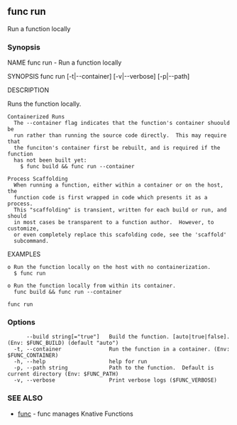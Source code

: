 ## func run

Run a function locally

### Synopsis


NAME
	func run - Run a function locally

SYNOPSIS
	func run [-t|--container] [-v|--verbose] [-p|--path]

DESCRIPTION

Runs the function locally.

	Containerized Runs
	  The --container flag indicates that the function's container shuould be
	  run rather than running the source code directly.  This may require that
	  the funciton's container first be rebuilt, and is required if the function
	  has not been built yet:
	    $ func build && func run --container

	Process Scaffolding
	  When running a function, either within a container or on the host, the
	  function code is first wrapped in code which presents it as a process.
	  This "scaffolding" is transient, written for each build or run, and should
	  in most cases be transparent to a function author.  However, to customize,
	  or even completely replace this scafolding code, see the 'scaffold'
	  subcommand.

EXAMPLES

	o Run the function locally on the host with no containerization.
	  $ func run

	o Run the function locally from within its container.
	  func build && func run --container


```
func run
```

### Options

```
      --build string[="true"]   Build the function. [auto|true|false]. (Env: $FUNC_BUILD) (default "auto")
  -t, --container               Run the function in a container. (Env: $FUNC_CONTAINER)
  -h, --help                    help for run
  -p, --path string             Path to the function.  Default is current directory (Env: $FUNC_PATH)
  -v, --verbose                 Print verbose logs ($FUNC_VERBOSE)
```

### SEE ALSO

* [func](func.md)	 - func manages Knative Functions

